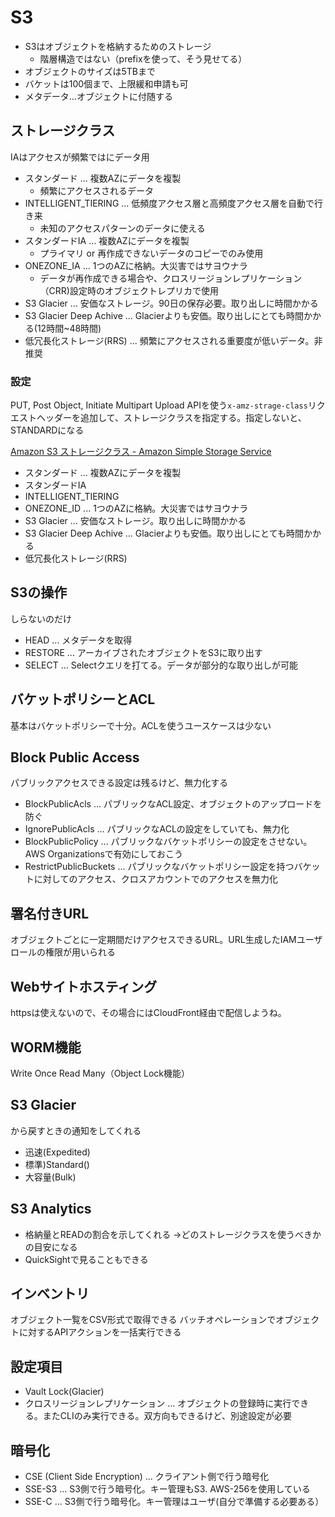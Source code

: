 
# S3
- S3はオブジェクトを格納するためのストレージ
  - 階層構造ではない（prefixを使って、そう見せてる）
- オブジェクトのサイズは5TBまで
- バケットは100個まで、上限緩和申請も可
- メタデータ...オブジェクトに付随する

## ストレージクラス

IAはアクセスが頻繁ではにデータ用

- スタンダード ... 複数AZにデータを複製
  - 頻繁にアクセスされるデータ
- INTELLIGENT_TIERING ... 低頻度アクセス層と高頻度アクセス層を自動で行き来
  - 未知のアクセスパターンのデータに使える
- スタンダードIA ... 複数AZにデータを複製
  - プライマリ or 再作成できないデータのコピーでのみ使用
- ONEZONE_IA ... 1つのAZに格納。大災害ではサヨウナラ
  - データが再作成できる場合や、クロスリージョンレプリケーション（CRR)設定時のオブジェクトレプリカで使用
- S3 Glacier ... 安価なストレージ。90日の保存必要。取り出しに時間かかる
- S3 Glacier Deep Achive ... Glacierよりも安価。取り出しにとても時間かかる(12時間~48時間)
- 低冗長化ストレージ(RRS) ... 頻繁にアクセスされる重要度が低いデータ。非推奨

### 設定

PUT, Post Object, Initiate Multipart Upload APIを使う`x-amz-strage-class`リクエストヘッダーを追加して、ストレージクラスを指定する。指定しないと、STANDARDになる

[Amazon S3 ストレージクラス - Amazon Simple Storage Service](https://docs.aws.amazon.com/ja_jp/AmazonS3/latest/dev/storage-class-intro.html)
- スタンダード ... 複数AZにデータを複製
- スタンダードIA
- INTELLIGENT_TIERING
- ONEZONE_ID ... 1つのAZに格納。大災害ではサヨウナラ
- S3 Glacier ... 安価なストレージ。取り出しに時間かかる
- S3 Glacier Deep Achive ... Glacierよりも安価。取り出しにとても時間かかる
- 低冗長化ストレージ(RRS)

## S3の操作
しらないのだけ

- HEAD ... メタデータを取得
- RESTORE ... アーカイブされたオブジェクトをS3に取り出す
- SELECT ... Selectクエリを打てる。データが部分的な取り出しが可能

## バケットポリシーとACL
基本はバケットポリシーで十分。ACLを使うユースケースは少ない

## Block Public Access
パブリックアクセスできる設定は残るけど、無力化する

- BlockPublicAcls ... パブリックなACL設定、オブジェクトのアップロードを防ぐ
- IgnorePublicAcls ... パブリックなACLの設定をしていても、無力化
- BlockPublicPolicy ... パブリックなバケットポリシーの設定をさせない。AWS Organizationsで有効にしておこう
- RestrictPublicBuckets ... パブリックなバケットポリシー設定を持つバケットに対してのアクセス、クロスアカウントでのアクセスを無力化

## 署名付きURL
オブジェクトごとに一定期間だけアクセスできるURL。URL生成したIAMユーザロールの権限が用いられる

## Webサイトホスティング
httpsは使えないので、その場合にはCloudFront経由で配信しようね。

## WORM機能
Write Once Read Many（Object Lock機能）

## S3 Glacier

から戻すときの通知をしてくれる

- 迅速(Expedited)
- 標準)Standard()
- 大容量(Bulk)

## S3 Analytics

- 格納量とREADの割合を示してくれる
  ->どのストレージクラスを使うべきかの目安になる
- QuickSightで見ることもできる

## インベントリ
オブジェクト一覧をCSV形式で取得できる
バッチオペレーションでオブジェクトに対するAPIアクションを一括実行できる


## 設定項目

- Vault Lock(Glacier)
- クロスリージョンレプリケーション ... オブジェクトの登録時に実行できる。またCLIのみ実行できる。双方向もできるけど、別途設定が必要

## 暗号化

- CSE (Client Side Encryption) ... クライアント側で行う暗号化
- SSE-S3 ... S3側で行う暗号化。キー管理もS3. AWS-256を使用している
- SSE-C ... S3側で行う暗号化。キー管理はユーザ(自分で準備する必要ある）
